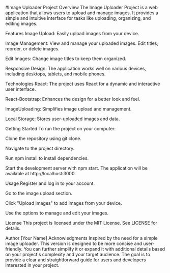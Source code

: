 #Image Uploader Project
Overview
The Image Uploader Project is a web application that allows users to upload and manage images. It provides a simple and intuitive interface for tasks like uploading, organizing, and editing images.

Features
Image Upload: Easily upload images from your device.

Image Management: View and manage your uploaded images. Edit titles, reorder, or delete images.

Edit Images: Change image titles to keep them organized.

Responsive Design: The application works well on various devices, including desktops, tablets, and mobile phones.

Technologies
React: The project uses React for a dynamic and interactive user interface.

React-Bootstrap: Enhances the design for a better look and feel.

ImageUploading: Simplifies image upload and management.

Local Storage: Stores user-uploaded images and data.

Getting Started
To run the project on your computer:

Clone the repository using git clone.

Navigate to the project directory.

Run npm install to install dependencies.

Start the development server with npm start. The application will be available at http://localhost:3000.

Usage
Register and log in to your account.

Go to the image upload section.

Click "Upload Images" to add images from your device.

Use the options to manage and edit your images.

License
This project is licensed under the MIT License. See LICENSE for details.

Author
[Your Name]
Acknowledgments
Inspired by the need for a simple image uploader.
This version is designed to be more concise and user-friendly. You can further simplify it or expand it with additional details based on your project's complexity and your target audience. The goal is to provide a clear and straightforward guide for users and developers interested in your project.
